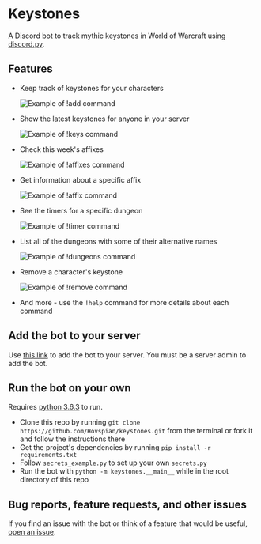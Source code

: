# Keystones
A Discord bot to track mythic keystones in World of Warcraft using [discord.py](https://github.com/Rapptz/discord.py).

## Features

- Keep track of keystones for your characters

    ![Example of !add command](https://i.imgur.com/DXcp6Eo.png)
    
- Show the latest keystones for anyone in your server

    ![Example of !keys command](https://i.imgur.com/azmKy71.png)
    
- Check this week's affixes

    ![Example of !affixes command](https://i.imgur.com/Y9GxvYh.png)
    
- Get information about a specific affix

    ![Example of !affix command](https://i.imgur.com/oBsLh4t.png)
    
- See the timers for a specific dungeon

    ![Example of !timer command](https://i.imgur.com/14I0ssB.png)
    
- List all of the dungeons with some of their alternative names

    ![Example of !dungeons command](https://i.imgur.com/z3PBgJI.png)
    
- Remove a character's keystone
 
    ![Example of !remove command](https://i.imgur.com/XZ7Ty45.png)
    
- And more - use the `!help` command for more details about each command

## Add the bot to your server

Use [this link](https://discord.com/api/oauth2/authorize?client_id=544014565348737026&permissions=2048&scope=bot) to add the bot to your server. You must be a server admin to add the bot.

## Run the bot on your own

Requires [python 3.6.3](https://www.python.org/downloads/release/python-363/) to run.

- Clone this repo by running `git clone https://github.com/Hovspian/keystones.git` from the terminal or fork it and follow the instructions there
- Get the project's dependencies by running `pip install -r requirements.txt`
- Follow `secrets_example.py` to set up your own `secrets.py`
- Run the bot with `python -m keystones.__main__` while in the root directory of this repo

## Bug reports, feature requests, and other issues

If you find an issue with the bot or think of a feature that would be useful, [open an issue](https://github.com/TGClements/mythic-keystones/issues/new/choose).
